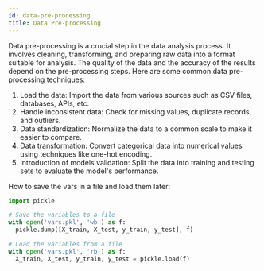 ```yaml
---
id: data-pre-processing
title: Data Pre-processing
---
```


Data pre-processing is a crucial step in the data analysis process. It involves cleaning, transforming, and preparing raw data into a format suitable for analysis. The quality of the data and the accuracy of the results depend on the pre-processing steps. Here are some common data pre-processing techniques:

1. Load the data: Import the data from various sources such as CSV files, databases, APIs, etc.
2. Handle inconsistent data: Check for missing values, duplicate records, and outliers.
3. Data standardization: Normalize the data to a common scale to make it easier to compare.
4. Data transformation: Convert categorical data into numerical values using techniques like one-hot encoding.
5. Introduction of models validation: Split the data into training and testing sets to evaluate the model's performance.

How to save the vars in a file and load them later:

```python
import pickle

# Save the variables to a file
with open('vars.pkl', 'wb') as f:
  pickle.dump([X_train, X_test, y_train, y_test], f)

# Load the variables from a file
with open('vars.pkl', 'rb') as f:
  X_train, X_test, y_train, y_test = pickle.load(f)
```
